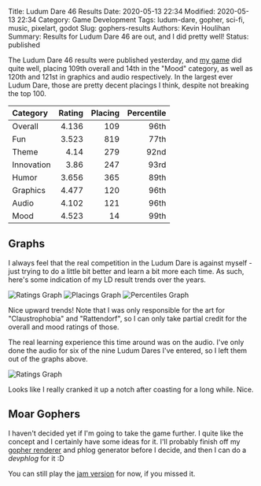 Title: Ludum Dare 46 Results
Date: 2020-05-13 22:34
Modified: 2020-05-13 22:34
Category: Game Development
Tags: ludum-dare, gopher, sci-fi, music, pixelart, godot
Slug: gophers-results
Authors: Kevin Houlihan
Summary: Results for Ludum Dare 46 are out, and I did pretty well!
Status: published

The Ludum Dare 46 results were published yesterday, and [my game](https://hyperlinkyourheart.itch.io/gophers) did quite well, placing 109th overall and 14th in the "Mood" category, as well as 120th and 121st in graphics and audio respectively. In the largest ever Ludum Dare, those are pretty decent placings I think, despite not breaking the top 100.

Category | Rating | Placing | Percentile
:--- | ---: | ---: | ---:
Overall | 4.136 | 109 | 96th
Fun | 3.523 | 819 | 77th
Theme | 4.14 | 279 | 92nd
Innovation | 3.86 | 247 | 93rd
Humor | 3.656 | 365 | 89th
Graphics | 4.477 | 120 | 96th
Audio | 4.102 | 121 | 96th
Mood | 4.523 | 14 | 99th

## Graphs

I always feel that the real competition in the Ludum Dare is against myself - just trying to do a little bit better and learn a bit more each time. As such, here's some indication of my LD result trends over the years.

![Ratings Graph]({static}/images/gophers-results/ratings_ogm.png)
![Placings Graph]({static}/images/gophers-results/placings_ogm.png)
![Percentiles Graph]({static}/images/gophers-results/percentiles_ogm.png)

Nice upward trends! Note that I was only responsible for the art for "Claustrophobia" and "Rattendorf", so I can only take partial credit for the overall and mood ratings of those.

The real learning experience this time around was on the audio. I've only done the audio for six of the nine Ludum Dares I've entered, so I left them out of the graphs above.

![Ratings Graph]({static}/images/gophers-results/ratings_audio.png)

Looks like I really cranked it up a notch after coasting for a long while. Nice.

## Moar Gophers

I haven't decided yet if I'm going to take the game further. I quite like the concept and I certainly have some ideas for it. I'll probably finish off my [gopher renderer](https://github.com/khoulihan/gopher-render) and phlog generator before I decide, and then I can do a _devphlog_ for it :D

You can still play the [jam version](https://hyperlinkyourheart.itch.io/gophers) for now, if you missed it.
